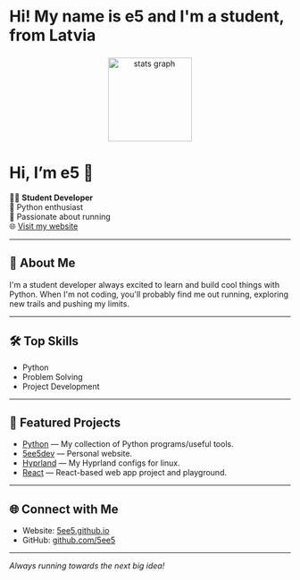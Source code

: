 <h1 align="left">Hi! My name is e5 and I'm a student, from Latvia</h1>

###

<div align="center">
  <img src="https://github-readme-stats.vercel.app/api?username=5ee5&hide_title=false&hide_rank=false&show_icons=true&include_all_commits=true&count_private=true&disable_animations=false&theme=dracula&locale=en&hide_border=false" height="150" alt="stats graph"  />
</div>


# Hi, I’m e5 👋

👨‍💻 **Student Developer**  
🐍 Python enthusiast  
🏃 Passionate about running  
🌐 [Visit my website](https://5ee5.github.io/5ee5dev)

---

## 🚀 About Me

I'm a student developer always excited to learn and build cool things with Python. When I'm not coding, you'll probably find me out running, exploring new trails and pushing my limits.

---

## 🛠️ Top Skills

- Python  
- Problem Solving  
- Project Development

---

## 📌 Featured Projects

- [Python](https://github.com/5ee5/Python) — My collection of Python programs/useful tools.
- [5ee5dev](https://github.com/5ee5/5ee5dev) — Personal website.
- [Hyprland](https://github.com/5ee5/Hyprland) — My Hyprland configs for linux.
- [React](https://github.com/5ee5/React) — React-based web app project and playground.

---

## 🌐 Connect with Me

- Website: [5ee5.github.io](https://5ee5.github.io/5ee5dev)
- GitHub: [github.com/5ee5](https://github.com/5ee5)

---

*Always running towards the next big idea!*
